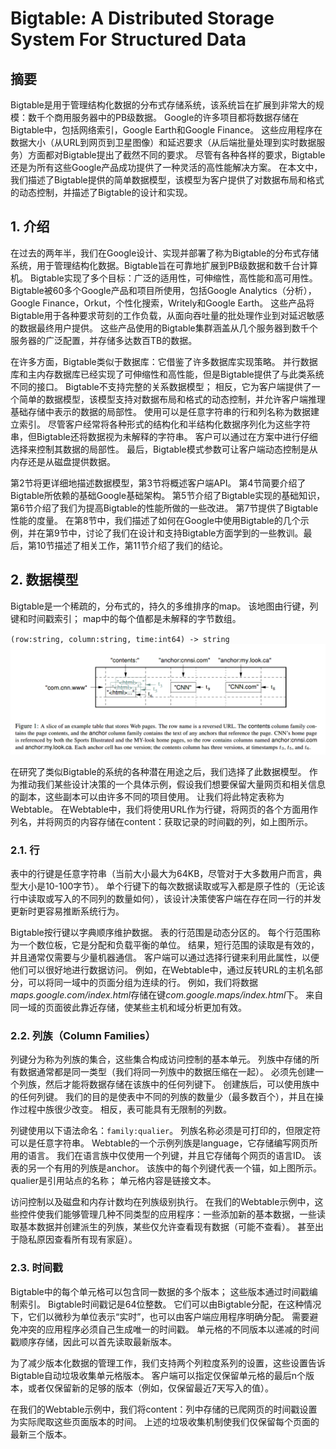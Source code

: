# Bigtable: A Distributed Storage System For Structured Data

## 摘要

Bigtable是用于管理结构化数据的分布式存储系统，该系统旨在扩展到非常大的规模：数千个商用服务器中的PB级数据。 Google的许多项目都将数据存储在Bigtable中，包括网络索引，Google Earth和Google Finance。 这些应用程序在数据大小（从URL到网页到卫星图像）和延迟要求（从后端批量处理到实时数据服务）方面都对Bigtable提出了截然不同的要求。 尽管有各种各样的要求，Bigtable还是为所有这些Google产品成功提供了一种灵活的高性能解决方案。 在本文中，我们描述了Bigtable提供的简单数据模型，该模型为客户提供了对数据布局和格式的动态控制，并描述了Bigtable的设计和实现。

## 1. 介绍

在过去的两年半，我们在Google设计、实现并部署了称为Bigtable的分布式存储系统，用于管理结构化数据。Bigtable旨在可靠地扩展到PB级数据和数千台计算机。 Bigtable实现了多个目标：广泛的适用性，可伸缩性，高性能和高可用性。 Bigtable被60多个Google产品和项目所使用，包括Google Analytics（分析），Google Finance，Orkut，个性化搜索，Writely和Google Earth。 这些产品将Bigtable用于各种要求苛刻的工作负载，从面向吞吐量的批处理作业到对延迟敏感的数据最终用户提供。 这些产品使用的Bigtable集群涵盖从几个服务器到数千个服务器的广泛配置，并存储多达数百TB的数据。

在许多方面，Bigtable类似于数据库：它借鉴了许多数据库实现策略。 并行数据库和主内存数据库已经实现了可伸缩性和高性能，但是Bigtable提供了与此类系统不同的接口。 Bigtable不支持完整的关系数据模型； 相反，它为客户端提供了一个简单的数据模型，该模型支持对数据布局和格式的动态控制，并允许客户端推理基础存储中表示的数据的局部性。 使用可以是任意字符串的行和列名称为数据建立索引。 尽管客户经常将各种形式的结构化和半结构化数据序列化为这些字符串，但Bigtable还将数据视为未解释的字符串。 客户可以通过在方案中进行仔细选择来控制其数据的局部性。 最后，Bigtable模式参数可让客户端动态控制是从内存还是从磁盘提供数据。

第2节将更详细地描述数据模型，第3节将概述客户端API。 第4节简要介绍了Bigtable所依赖的基础Google基础架构。 第5节介绍了Bigtable实现的基础知识，第6节介绍了我们为提高Bigtable的性能所做的一些改进。 第7节提供了Bigtable性能的度量。 在第8节中，我们描述了如何在Google中使用Bigtable的几个示例，并在第9节中，讨论了我们在设计和支持Bigtable方面学到的一些教训。最后，第10节描述了相关工作，第11节介绍了我们的结论。

## 2. 数据模型

Bigtable是一个稀疏的，分布式的，持久的多维排序的map。 该地图由行键，列键和时间戳索引； map中的每个值都是未解释的字节数组。

`(row:string, column:string, time:int64) -> string`
![Data Model](./doc.img/data.model.png)

在研究了类似Bigtable的系统的各种潜在用途之后，我们选择了此数据模型。 作为推动我们某些设计决策的一个具体示例，假设我们想要保留大量网页和相关信息的副本，这些副本可以由许多不同的项目使用。 让我们将此特定表称为Webtable。 在Webtable中，我们将使用URL作为行键，将网页的各个方面用作列名，并将网页的内容存储在content：获取记录的时间戳的列，如上图所示。

### 2.1. 行

表中的行键是任意字符串（当前大小最大为64KB，尽管对于大多数用户而言，典型大小是10-100字节）。 单个行键下的每次数据读取或写入都是原子性的（无论该行中读取或写入的不同列的数量如何），该设计决策使客户端在存在同一行的并发更新时更容易推断系统行为。

Bigtable按行键以字典顺序维护数据。 表的行范围是动态分区的。 每个行范围称为一个数位板，它是分配和负载平衡的单位。 结果，短行范围的读取是有效的，并且通常仅需要与少量机器通信。 客户端可以通过选择行键来利用此属性，以便他们可以很好地进行数据访问。 例如，在Webtable中，通过反转URL的主机名部分，可以将同一域中的页面分组为连续的行。 例如，我们将数据*maps.google.com/index.html*存储在键*com.google.maps/index.html*下。 来自同一域的页面彼此靠近存储，使某些主机和域分析更加有效。

### 2.2. 列族（Column Families）

列键分为称为列族的集合，这些集合构成访问控制的基本单元。 列族中存储的所有数据通常都是同一类型（我们将同一列族中的数据压缩在一起）。 必须先创建一个列族，然后才能将数据存储在该族中的任何列键下。 创建族后，可以使用族中的任何列键。 我们的目的是使表中不同的列族的数量少（最多数百个），并且在操作过程中族很少改变。 相反，表可能具有无限制的列数。

列键使用以下语法命名：`family:qualier`。 列族名称必须是可打印的，但限定符可以是任意字符串。 Webtable的一个示例列族是language，它存储编写网页所用的语言。 我们在语言族中仅使用一个列键，并且它存储每个网页的语言ID。 该表的另一个有用的列族是anchor。 该族中的每个列键代表一个锚，如上图所示。qualier是引用站点的名称； 单元格内容是链接文本。

访问控制以及磁盘和内存计数均在列族级别执行。 在我们的Webtable示例中，这些控件使我们能够管理几种不同类型的应用程序：一些添加新的基本数据，一些读取基本数据并创建派生的列族，某些仅允许查看现有数据（可能不查看）。 甚至出于隐私原因查看所有现有家庭）。

### 2.3. 时间戳

Bigtable中的每个单元格可以包含同一数据的多个版本； 这些版本通过时间戳编制索引。 Bigtable时间戳记是64位整数。 它们可以由Bigtable分配，在这种情况下，它们以微秒为单位表示“实时”，也可以由客户端应用程序明确分配。 需要避免冲突的应用程序必须自己生成唯一的时间戳。 单元格的不同版本以递减的时间戳顺序存储，因此可以首先读取最新版本。

为了减少版本化数据的管理工作，我们支持两个列粒度系列的设置，这些设置告诉Bigtable自动垃圾收集单元格版本。 客户端可以指定仅保留单元格的最后n个版本，或者仅保留新的足够的版本（例如，仅保留最近7天写入的值）。

在我们的Webtable示例中，我们将content：列中存储的已爬网页的时间戳设置为实际爬取这些页面版本的时间。 上述的垃圾收集机制使我们仅保留每个页面的最新三个版本。
